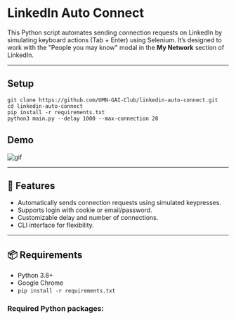 # LinkedIn Auto Connect

This Python script automates sending connection requests on LinkedIn by simulating keyboard actions (Tab + Enter) using Selenium. It’s designed to work with the "People you may know" modal in the **My Network** section of LinkedIn.

---

## Setup
```
git clone https://github.com/UMN-GAI-Club/linkedin-auto-connect.git
cd linkedin-auto-connect
pip install -r requirements.txt
python3 main.py --delay 1000 --max-connection 20
```



## Demo

![gif](assets/linkedin-connect-demo.gif)

---

## 🚀 Features

- Automatically sends connection requests using simulated keypresses.
- Supports login with cookie or email/password.
- Customizable delay and number of connections.
- CLI interface for flexibility.

---

## 📦 Requirements

- Python 3.8+
- Google Chrome
- `pip install -r requirements.txt`

### Required Python packages:
